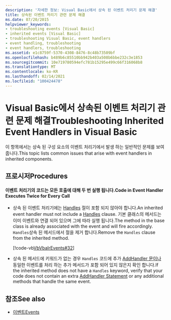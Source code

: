 ```yaml
---
description: '자세한 정보: Visual Basic에서 상속 된 이벤트 처리기 문제 해결'
title: 상속된 이벤트 처리기 관련 문제 해결
ms.date: 07/20/2015
helpviewer_keywords:
- troubleshooting events [Visual Basic]
- inherited events [Visual Basic]
- troubleshooting Visual Basic, event handlers
- event handling, troubleshooting
- event handlers, troubleshooting
ms.assetid: e1c8759f-5370-4308-8476-8c48b73509bf
ms.openlocfilehash: b489b6c85510bb942b403a508b6bbe232c3e1853
ms.sourcegitcommit: 10e719780594efc781b15295e499c66f316068b8
ms.translationtype: MT
ms.contentlocale: ko-KR
ms.lasthandoff: 02/14/2021
ms.locfileid: "100424478"
---
```

# <a name="troubleshooting-inherited-event-handlers-in-visual-basic"></a><span data-ttu-id="a99b0-103">Visual Basic에서 상속된 이벤트 처리기 관련 문제 해결</span><span class="sxs-lookup"><span data-stu-id="a99b0-103">Troubleshooting Inherited Event Handlers in Visual Basic</span></span>

<span data-ttu-id="a99b0-104">이 항목에서는 상속 된 구성 요소의 이벤트 처리기에서 발생 하는 일반적인 문제를 보여 줍니다.</span><span class="sxs-lookup"><span data-stu-id="a99b0-104">This topic lists common issues that arise with event handlers in inherited components.</span></span>  
  
## <a name="procedures"></a><span data-ttu-id="a99b0-105">프로시저</span><span class="sxs-lookup"><span data-stu-id="a99b0-105">Procedures</span></span>  
  
#### <a name="code-in-event-handler-executes-twice-for-every-call"></a><span data-ttu-id="a99b0-106">이벤트 처리기의 코드는 모든 호출에 대해 두 번 실행 됩니다.</span><span class="sxs-lookup"><span data-stu-id="a99b0-106">Code in Event Handler Executes Twice for Every Call</span></span>  
  
- <span data-ttu-id="a99b0-107">상속 된 이벤트 처리기에는 [Handles](../../../language-reference/statements/handles-clause.md) 절이 포함 되지 않아야 합니다.</span><span class="sxs-lookup"><span data-stu-id="a99b0-107">An inherited event handler must not include a [Handles](../../../language-reference/statements/handles-clause.md) clause.</span></span> <span data-ttu-id="a99b0-108">기본 클래스의 메서드는 이미 이벤트와 연결 되어 있으며 그에 따라 실행 됩니다.</span><span class="sxs-lookup"><span data-stu-id="a99b0-108">The method in the base class is already associated with the event and will fire accordingly.</span></span> <span data-ttu-id="a99b0-109">`Handles`상속 된 메서드에서 절을 제거 합니다.</span><span class="sxs-lookup"><span data-stu-id="a99b0-109">Remove the `Handles` clause from the inherited method.</span></span>  
  
     [!code-vb[VbVbalrEvents#32](~/samples/snippets/visualbasic/VS_Snippets_VBCSharp/VbVbalrEvents/VB/Class1.vb#32)]  
  
- <span data-ttu-id="a99b0-110">상속 된 메서드에 키워드가 없는 경우 `Handles` 코드에 추가 [AddHandler 문이나](../../../language-reference/statements/addhandler-statement.md) 동일한 이벤트를 처리 하는 추가 메서드가 포함 되어 있지 않은지 확인 합니다.</span><span class="sxs-lookup"><span data-stu-id="a99b0-110">If the inherited method does not have a `Handles` keyword, verify that your code does not contain an extra [AddHandler Statement](../../../language-reference/statements/addhandler-statement.md) or any additional methods that handle the same event.</span></span>  
  
## <a name="see-also"></a><span data-ttu-id="a99b0-111">참조</span><span class="sxs-lookup"><span data-stu-id="a99b0-111">See also</span></span>

- [<span data-ttu-id="a99b0-112">이벤트</span><span class="sxs-lookup"><span data-stu-id="a99b0-112">Events</span></span>](index.md)
